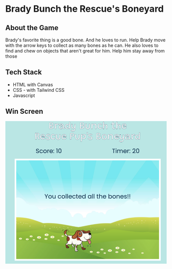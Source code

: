 # Brady Bunch the Rescue's Boneyard
## About the Game 

Brady's favorite thing is a good bone. And he loves to run. Help Brady move with the arrow keys to collect as many bones as he can. He also loves to find and chew on objects that aren't great for him. Help him stay away from those

## Tech Stack
- HTML with Canvas
- CSS - with Tailwind CSS 
- Javascript

## Win Screen 
![Win Screen](boneyardscreen.png)





